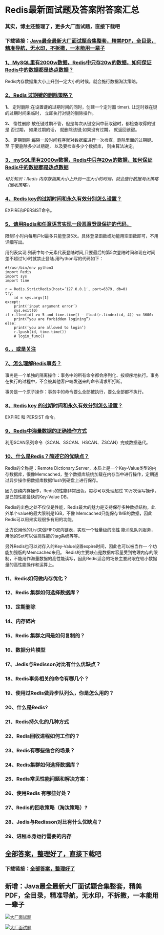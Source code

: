 # Redis最新面试题及答案附答案汇总

### 其实，博主还整理了，更多大厂面试题，直接下载吧

### 下载链接：[Java最全最新大厂面试题合集整套，精美PDF，全目录，精准导航，无水印，不拆撒，一本能用一辈子](https://github.com/liantengda/JavaEngineerBooks/blob/master/docs/index.md)



### [1、MySQL里有2000w数据，Redis中只存20w的数据，如何保证Redis中的数据都是热点数据？](https://github.com/liantengda/JavaEngineerBooks/blob/master/docs/Redis/Redis最新面试题及答案附答案汇总.md#1mysql里有2000w数据redis中只存20w的数据如何保证redis中的数据都是热点数据)  


Redis内存数据集大小上升到一定大小的时候，就会施行数据淘汰策略。


### [2、Redis 过期键的删除策略？](https://github.com/liantengda/JavaEngineerBooks/blob/master/docs/Redis/Redis最新面试题及答案附答案汇总.md#2redis-过期键的删除策略)  


**1、** 定时删除:在设置键的过期时间的同时，创建一个定时器 timer). 让定时器在键的过期时间来临时， 立即执行对键的删除操作。

**2、** 惰性删除:放任键过期不管，但是每次从键空间中获取键时，都检查取得的键是   否过期， 如果过期的话， 就删除该键;如果没有过期， 就返回该键。

**3、** 定期删除:每隔一段时间程序就对数据库进行一次检查，删除里面的过期键。至   于要删除多少过期键， 以及要检查多少个数据库， 则由算法决定。


### [3、mySQL里有2000w数据，Redis中只存20w的数据，如何保证Redis中的数据都是热点数据](https://github.com/liantengda/JavaEngineerBooks/blob/master/docs/Redis/Redis最新面试题及答案附答案汇总.md#3mysql里有2000w数据redis中只存20w的数据如何保证redis中的数据都是热点数据)  


_相关知识：Redis 内存数据集大小上升到一定大小的时候，就会施行数据淘汰策略（回收策略）。_


### [4、Redis key的过期时间和永久有效分别怎么设置？](https://github.com/liantengda/JavaEngineerBooks/blob/master/docs/Redis/Redis最新面试题及答案附答案汇总.md#4redis-key的过期时间和永久有效分别怎么设置)  


EXPIRE和PERSIST命令。


### [5、请用Redis和任意语言实现一段恶意登录保护的代码，](https://github.com/liantengda/JavaEngineerBooks/blob/master/docs/Redis/Redis最新面试题及答案附答案汇总.md#5请用redis和任意语言实现一段恶意登录保护的代码)  


限制1小时内每用户Id最多只能登录5次。具体登录函数或功能用空函数即可，不用详细写出。

用列表实现:列表中每个元素代表登陆时间,只要最后的第5次登陆时间和现在时间差不超过1小时就禁止登陆.用Python写的代码如下：

```
#!/usr/bin/env python3
import Redis  
import sys  
import time  
 
r = Redis.StrictRedis(host=’127.0.0.1′, port=6379, db=0)  
try:       
    id = sys.argv[1]
except:      
    print(‘input argument error’)    
    sys.exit(0)  
if r.llen(id) >= 5 and time.time() – float(r.lindex(id, 4)) <= 3600:      
    print(“you are forbidden logining”)
else:       
    print(‘you are allowed to login’)    
    r.lpush(id, time.time())    
    # login_func()
```


### [6、，或是关注](https://github.com/liantengda/JavaEngineerBooks/blob/master/docs/Redis/Redis最新面试题及答案附答案汇总.md#6或是关注)  

### [7、怎么理解Redis事务？](https://github.com/liantengda/JavaEngineerBooks/blob/master/docs/Redis/Redis最新面试题及答案附答案汇总.md#7怎么理解redis事务)  




事务是一个单独的隔离操作：事务中的所有命令都会序列化、按顺序地执行。事务在执行的过程中，不会被其他客户端发送来的命令请求所打断。

事务是一个原子操作：事务中的命令要么全部被执行，要么全部都不执行。


### [8、Redis key 的过期时间和永久有效分别怎么设置？](https://github.com/liantengda/JavaEngineerBooks/blob/master/docs/Redis/Redis最新面试题及答案附答案汇总.md#8redis-key-的过期时间和永久有效分别怎么设置)  


EXPIRE 和 PERSIST 命令。


### [9、Redis中海量数据的正确操作方式](https://github.com/liantengda/JavaEngineerBooks/blob/master/docs/Redis/Redis最新面试题及答案附答案汇总.md#9redis中海量数据的正确操作方式)  


利用SCAN系列命令（SCAN、SSCAN、HSCAN、ZSCAN）完成数据迭代。


### [10、什么是Redis？简述它的优缺点？](https://github.com/liantengda/JavaEngineerBooks/blob/master/docs/Redis/Redis最新面试题及答案附答案汇总.md#10什么是redis简述它的优缺点)  


Redis的全称是：Remote Dictionary.Server，本质上是一个Key-Value类型的内存数据库，很像Memcached，整个数据库统统加载在内存当中进行操作，定期通过异步操作把数据库数据flush到硬盘上进行保存。

因为是纯内存操作，Redis的性能非常出色，每秒可以处理超过 10万次读写操作，是已知性能最快的Key-Value DB。

Redis的出色之处不仅仅是性能，Redis最大的魅力是支持保存多种数据结构，此外单个value的最大限制是1GB，不像 Memcached只能保存1MB的数据，因此Redis可以用来实现很多有用的功能。

比方说用他的List来做FIFO双向链表，实现一个轻量级的高性 能消息队列服务，用他的Set可以做高性能的tag系统等等。

另外Redis也可以对存入的Key-Value设置expire时间，因此也可以被当作一 个功能加强版的Memcached来用。 Redis的主要缺点是数据库容量受到物理内存的限制，不能用作海量数据的高性能读写，因此Redis适合的场景主要局限在较小数据量的高性能操作和运算上。


### 11、Redis如何做内存优化？
### 12、Redis 集群如何选择数据库？
### 13、定期删除
### 14、内存碎片
### 15、Redis 集群之间是如何复制的？
### 16、数据分片模型
### 17、Jedis与Redisson对比有什么优缺点？
### 18、Redis事务相关的命令有哪几个？
### 19、使用过Redis做异步队列么，你是怎么用的？
### 20、什么是Redis?
### 21、Redis持久化的几种方式
### 22、Redis回收进程如何工作的？
### 23、Redis有哪些适合的场景？
### 24、Redis集群如何选择数据库？
### 25、Redis常见性能问题和解决方案：
### 26、使用Redis 有哪些好处？
### 27、Redis的回收策略（淘汰策略）?
### 28、Jedis与Redisson对比有什么优缺点？
### 29、进程本身运行需要的内存




## [全部答案，整理好了，直接下载吧](https://github.com/liantengda/JavaEngineerBooks/blob/master/docs/daan.md)

### 下载链接：[全部答案，整理好了](https://github.com/liantengda/JavaEngineerBooks/blob/master/docs/daan.md)




## 新增：Java最全最新大厂面试题合集整套，精美PDF，全目录，精准导航，无水印，不拆撒，一本能用一辈子

[![大厂面试题](http://shasengbufa.com/img/1.jpg "叶子创业记")](http://shasengbufa.com/img/wechat.jpg "叶子创业记")

[![大厂面试题](http://shasengbufa.com/img/wechat.jpg "叶子创业记")](http://shasengbufa.com/img/wechat.jpg "叶子创业记")
